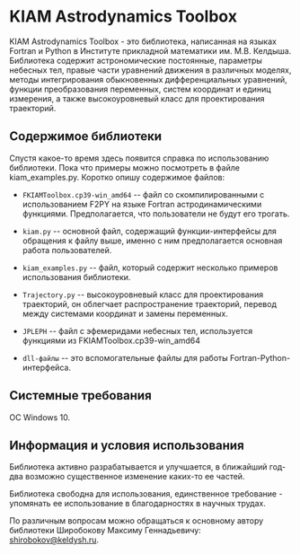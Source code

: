 # KIAM Astrodynamics Toolbox

KIAM Astrodynamics Toolbox - это библиотека, написанная на языках Fortran и Python в Институте прикладной математики им. М.В. Келдыша.
Библиотека содержит астрономические постоянные, параметры небесных тел, правые части уравнений движения в различных моделях, методы интегрирования обыкновенных дифференциальных уравнений, функции преобразования переменных, систем координат и единиц измерения, а также высокоуровневый класс для проектирования траекторий.

## Содержимое библиотеки

Спустя какое-то время здесь появится справка по использованию библиотеки. Пока что примеры можно посмотреть в файле kiam_examples.py.
Коротко опишу содержимое файлов:

- `FKIAMToolbox.cp39-win_amd64` -- файл со скомпилированными с использованием F2PY на языке Fortran астродинамическими функциями. Предполагается, что пользователи не будут его трогать.

- `kiam.py` -- основной файл, содержащий функции-интерфейсы для обращения к файлу выше, именно с ним предполагается основная работа пользователей.

- `kiam_examples.py` -- файл, который содержит несколько примеров использования библиотеки.

- `Trajectory.py` -- высокоуровневый класс для проектирования траекторий, он облегчает распространение траекторий, перевод между системами координат и замены переменных.

- `JPLEPH` -- файл с эфемеридами небесных тел, используется функциями из FKIAMToolbox.cp39-win_amd64

- `dll-файлы` -- это вспомогательные файлы для работы Fortran-Python-интерфейса.

## Системные требования

ОС Windows 10.

## Информация и условия использования

Библиотека активно разрабатывается и улучшается, в ближайший год-два возможно существенное изменение каких-то ее частей.

Библиотека свободна для использования, единственное требование - упомянать ее использование в благодарностях в научных трудах.

По различным вопросам можно обращаться к основному автору библиотеки Широбокову Максиму Геннадьевичу: shirobokov@keldysh.ru.
